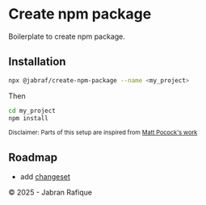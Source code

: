 # Create npm package

Boilerplate to create npm package.

## Installation

```sh
npx @jabraf/create-npm-package --name <my_project>
```

Then

```sh
cd my_project
npm install
```

<small>Disclaimer: Parts of this setup are inspired from [Matt Pocock's work](https://www.totaltypescript.com)</small>


## Roadmap
- add [changeset](https://github.com/changesets/changesets)

&copy; 2025 - Jabran Rafique
